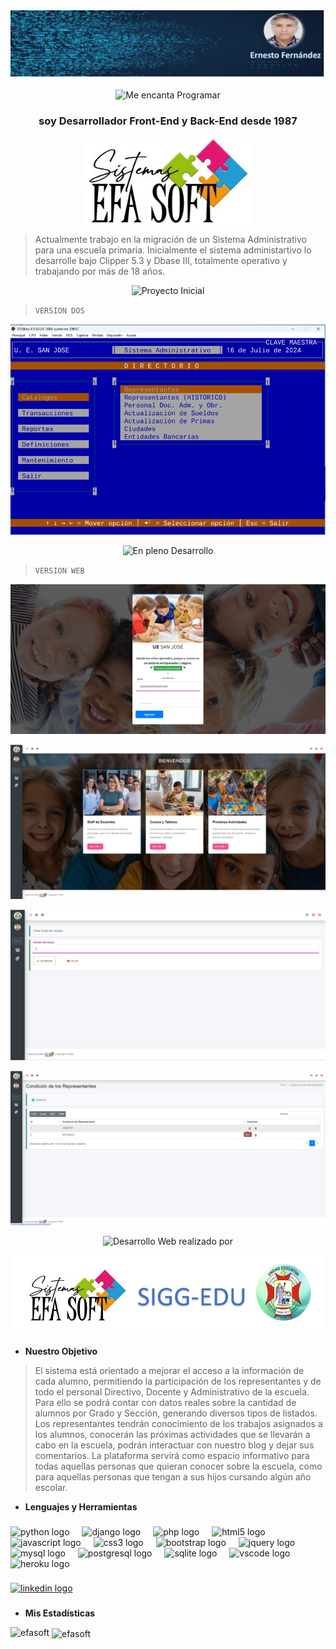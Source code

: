 <div align="center">

<img align="center" src="/sigg_img/ernesto_desarrollador.jpg"  />

![Me encanta Programar](https://img.shields.io/badge/Programar%20-%20?label=Me%20encanta&labelColor=%23CFCC09&color=%2320A8AF)

<h3 align="center">soy Desarrollador Front-End y Back-End desde 1987</h3>
<img align="center" height="140" src="/sigg_img/efa_soft.jpg"  />  

<p style="color:#0000FF;"></p>

</div>

> Actualmente trabajo en la migración de un Sistema Administrativo para una escuela primaria. Inicialmente el sistema administartivo lo desarrolle bajo Clipper 5.3 y Dbase III, totalmente operativo y trabajando por más de 18 años. 

<div align="center">

![Proyecto Inicial](https://img.shields.io/badge/vigente%20desde%202006%20-%20?style=for-the-badge&label=proyecto%20inicial&labelColor=%23F86E0E&color=%230442AD)

</div>

> ` VERSION DOS `

![Sistema de Control Educativo DOS](/sigg_img/sigg_dos.png)

<div align="center">

![En pleno Desarrollo](https://img.shields.io/badge/%C3%BAltima%20actualizaci%C3%B3n%2001%2F08%2F2024%20-%20?style=for-the-badge&label=En%20pleno%20desarrollo&labelColor=%23706FD6&color=%23C9240E) 

</div>

> ` VERSION WEB `

![Sistema de Control Educativo Login](/sigg_img/sigg_login.png)

![Sistema de Control Educativo Web](/sigg_img/sigg_web.png)

![Sistema de Control Educativo Web Datos](/sigg_img/sigg_datos.png)

![Sistema de Control Educativo Web Datos Avance](/sigg_img/sigg_datos_avance.png)

<div align="center">

![Desarrollo Web realizado por](https://img.shields.io/badge/realizado%20por%20-%20?style=flat-square&label=DESARROLLO%20WEB) 

</div>

![Sistema de Control Educativo](/sigg_img/sigg_edu.png)

- **Nuestro Objetivo**

> El sistema está orientado a mejorar el acceso a la información de cada alumno, permitiendo la participación de los representantes y de todo el personal Directivo, Docente y Administrativo de la escuela. Para ello se podrá contar con datos reales sobre la cantidad de alumnos por Grado y Sección, generando diversos tipos de listados. Los representantes tendrán conocimiento de los trabajos asignados a los alumnos, conocerán las próximas actividades que se llevarán a cabo en la escuela, podrán interactuar con nuestro blog y dejar sus comentarios. La plataforma servirá como espacio informativo para todas aquellas personas que quieran conocer sobre la escuela, como para aquellas personas que tengan a sus hijos cursando algún año escolar.


- **Lenguajes y Herramientas**

###

<div align="left">
  <img src="https://cdn.jsdelivr.net/gh/devicons/devicon/icons/python/python-original.svg" height="30" alt="python logo"  />
  <img width="12" />
  <img src="https://cdn.jsdelivr.net/gh/devicons/devicon/icons/django/django-plain.svg" height="30" alt="django logo"  />
  <img width="12" />
  <img src="https://cdn.jsdelivr.net/gh/devicons/devicon/icons/php/php-original.svg" height="30" alt="php logo"  />
  <img width="12" />
  <img src="https://cdn.jsdelivr.net/gh/devicons/devicon/icons/html5/html5-original.svg" height="30" alt="html5 logo"  />
  <img width="12" />
  <img src="https://cdn.jsdelivr.net/gh/devicons/devicon/icons/javascript/javascript-original.svg" height="30" alt="javascript logo"  />
  <img width="12" />
  <img src="https://cdn.jsdelivr.net/gh/devicons/devicon/icons/css3/css3-original.svg" height="30" alt="css3 logo"  />
  <img width="12" />
  <img src="https://cdn.jsdelivr.net/gh/devicons/devicon/icons/bootstrap/bootstrap-original.svg" height="30" alt="bootstrap logo"  />
  <img width="12" />
  <img src="https://cdn.jsdelivr.net/gh/devicons/devicon/icons/jquery/jquery-original.svg" height="30" alt="jquery logo"  />
  <img width="12" />
  <img src="https://cdn.jsdelivr.net/gh/devicons/devicon/icons/mysql/mysql-original.svg" height="30" alt="mysql logo"  />
  <img width="12" />
  <img src="https://cdn.jsdelivr.net/gh/devicons/devicon/icons/postgresql/postgresql-original.svg" height="30" alt="postgresql logo"  />
  <img width="12" />
  <img src="https://cdn.jsdelivr.net/gh/devicons/devicon/icons/sqlite/sqlite-original.svg" height="30" alt="sqlite logo"  />
  <img width="12" />
  <img src="https://cdn.jsdelivr.net/gh/devicons/devicon/icons/vscode/vscode-original.svg" height="30" alt="vscode logo"  />
  <img width="12" />
  <img src="https://cdn.jsdelivr.net/gh/devicons/devicon/icons/heroku/heroku-original.svg" height="30" alt="heroku logo"  />
</div>

###

<div align="left">
  <a href="www.linkedin.com/in/ernesto-fernandez-630b2167" target="_blank">
    <img src="https://img.shields.io/static/v1?message=LinkedIn&logo=linkedin&label=&color=0077B5&logoColor=white&labelColor=&style=for-the-badge" height="35" alt="linkedin logo"  />
  </a>
</div>


###
- **Mis Estadísticas**
<p><img align="left" src="https://github-readme-stats.vercel.app/api/top-langs?username=efasoft&show_icons=true&locale=en&layout=compact" alt="efasoft" /></p>

<p>&nbsp;<img align="center" src="https://github-readme-stats.vercel.app/api?username=efasoft&show_icons=true&locale=en" alt="efasoft" /></p>